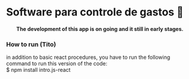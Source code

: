 # Software para controle de gastos 📱

<h4 align="center">
  The development of this app is on going and it still in early stages.
</h4>  
  
### How to run (Tito)
in addition to basic react procedures, you have to run the following command to run this version of the code:
<br>
$ npm install intro.js-react
<br><br><br><br><br><br>





